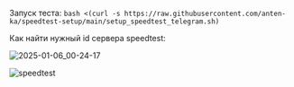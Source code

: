 Запуск теста: `bash <(curl -s https://raw.githubusercontent.com/anten-ka/speedtest-setup/main/setup_speedtest_telegram.sh)`

Как найти нужный id сервера speedtest:

![2025-01-06_00-24-17](https://github.com/user-attachments/assets/75c6eb71-c1c2-479a-9bc0-058f5e663ec2)

![speedtest](https://github.com/user-attachments/assets/25a2c1cf-34fb-47b3-8edc-f6ce3be18814)
